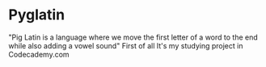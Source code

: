 Pyglatin
========

"Pig Latin is a language where we move the first letter of a word to the end while also adding a vowel sound" First of all It's my studying project in Codecademy.com
